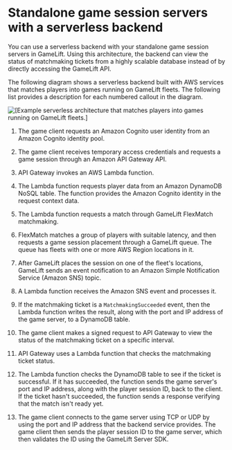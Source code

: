# Standalone game session servers with a serverless backend<a name="gamelift_quickstart_customservers_designbackend_arch_serverless"></a>

You can use a serverless backend with your standalone game session servers in GameLift\. Using this architecture, the backend can view the status of matchmaking tickets from a highly scalable database instead of by directly accessing the GameLift API\.

The following diagram shows a serverless backend built with AWS services that matches players into games running on GameLift fleets\. The following list provides a description for each numbered callout in the diagram\.

![\[Example serverless architecture that matches players into games running on GameLift fleets.\]](http://docs.aws.amazon.com/gamelift/latest/developerguide/images/qs_arch_serverless.png)

1. The game client requests an Amazon Cognito user identity from an Amazon Cognito identity pool\.

1. The game client receives temporary access credentials and requests a game session through an Amazon API Gateway API\.

1. API Gateway invokes an AWS Lambda function\.

1. The Lambda function requests player data from an Amazon DynamoDB NoSQL table\. The function provides the Amazon Cognito identity in the request context data\.

1. The Lambda function requests a match through GameLift FlexMatch matchmaking\.

1. FlexMatch matches a group of players with suitable latency, and then requests a game session placement through a GameLift queue\. The queue has fleets with one or more AWS Region locations in it\.

1. After GameLift places the session on one of the fleet's locations, GameLift sends an event notification to an Amazon Simple Notification Service \(Amazon SNS\) topic\.

1. A Lambda function receives the Amazon SNS event and processes it\.

1. If the matchmaking ticket is a `MatchmakingSucceeded` event, then the Lambda function writes the result, along with the port and IP address of the game server, to a DynamoDB table\.

1. The game client makes a signed request to API Gateway to view the status of the matchmaking ticket on a specific interval\.

1. API Gateway uses a Lambda function that checks the matchmaking ticket status\.

1. The Lambda function checks the DynamoDB table to see if the ticket is successful\. If it has succeeded, the function sends the game server's port and IP address, along with the player session ID, back to the client\. If the ticket hasn't succeeded, the function sends a response verifying that the match isn't ready yet\.

1. The game client connects to the game server using TCP or UDP by using the port and IP address that the backend service provides\. The game client then sends the player session ID to the game server, which then validates the ID using the GameLift Server SDK\.